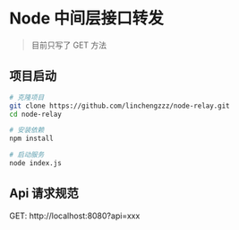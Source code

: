 # Node 中间层接口转发

> 目前只写了 GET 方法

## 项目启动

```bash
# 克隆项目
git clone https://github.com/linchengzzz/node-relay.git
cd node-relay

# 安装依赖 
npm install

# 启动服务
node index.js
```

## Api 请求规范

GET: http://localhost:8080?api=xxx